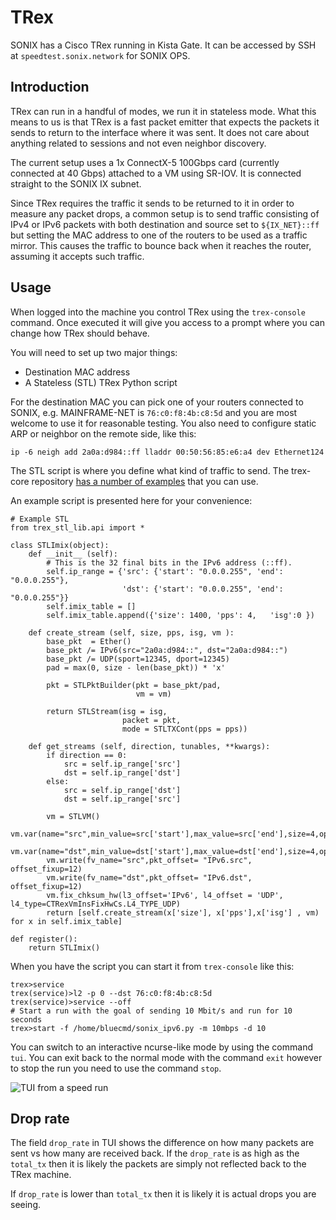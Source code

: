 # TRex

SONIX has a Cisco TRex running in Kista Gate. It can be accessed by SSH at `speedtest.sonix.network`
for SONIX OPS.

## Introduction

TRex can run in a handful of modes, we run it in stateless mode. What this means to us is that
TRex is a fast packet emitter that expects the packets it sends to return to the interface
where it was sent. It does not care about anything related to sessions and not even
neighbor discovery.

The current setup uses a 1x ConnectX-5 100Gbps card (currently connected at 40 Gbps)
attached to a VM using SR-IOV. It is connected straight to the SONIX IX subnet.

Since TRex requires the traffic it sends to be returned to it in order to measure any
packet drops, a common setup is to send traffic consisting of IPv4 or IPv6 packets
with both destination and source set to `${IX_NET}::ff` but setting the MAC address
to one of the routers to be used as a traffic mirror. This causes the traffic to bounce
back when it reaches the router, assuming it accepts such traffic.

## Usage

When logged into the machine you control TRex using the `trex-console` command.
Once executed it will give you access to a prompt where you can change how
TRex should behave.

You will need to set up two major things:

 * Destination MAC address
 * A Stateless (STL) TRex Python script
 
For the destination MAC you can pick one of your routers connected to SONIX,
e.g. MAINFRAME-NET is `76:c0:f8:4b:c8:5d` and you are most welcome to use it
for reasonable testing. You also need to configure static ARP or neighbor
on the remote side, like this:

```
ip -6 neigh add 2a0a:d984::ff lladdr 00:50:56:85:e6:a4 dev Ethernet124
```

The STL script is where you define what kind of traffic to send.
The trex-core repository [has a number of examples](https://github.com/cisco-system-traffic-generator/trex-core/tree/master/scripts/stl)
that you can use.

An example script is presented here for your convenience:

```python3
# Example STL
from trex_stl_lib.api import *

class STLImix(object):
    def __init__ (self):
        # This is the 32 final bits in the IPv6 address (::ff).
        self.ip_range = {'src': {'start': "0.0.0.255", 'end': "0.0.0.255"},
                         'dst': {'start': "0.0.0.255", 'end': "0.0.0.255"}}
        self.imix_table = []
        self.imix_table.append({'size': 1400, 'pps': 4,   'isg':0 })

    def create_stream (self, size, pps, isg, vm ):
        base_pkt  = Ether()
        base_pkt /= IPv6(src="2a0a:d984::", dst="2a0a:d984::")
        base_pkt /= UDP(sport=12345, dport=12345)
        pad = max(0, size - len(base_pkt)) * 'x'

        pkt = STLPktBuilder(pkt = base_pkt/pad,
                            vm = vm)

        return STLStream(isg = isg,
                         packet = pkt,
                         mode = STLTXCont(pps = pps))

    def get_streams (self, direction, tunables, **kwargs):
        if direction == 0:
            src = self.ip_range['src']
            dst = self.ip_range['dst']
        else:
            src = self.ip_range['dst']
            dst = self.ip_range['src']

        vm = STLVM()
        vm.var(name="src",min_value=src['start'],max_value=src['end'],size=4,op="inc")
        vm.var(name="dst",min_value=dst['start'],max_value=dst['end'],size=4,op="inc")
        vm.write(fv_name="src",pkt_offset= "IPv6.src", offset_fixup=12)
        vm.write(fv_name="dst",pkt_offset= "IPv6.dst", offset_fixup=12)
        vm.fix_chksum_hw(l3_offset='IPv6', l4_offset = 'UDP', l4_type=CTRexVmInsFixHwCs.L4_TYPE_UDP)
        return [self.create_stream(x['size'], x['pps'],x['isg'] , vm) for x in self.imix_table]

def register():
    return STLImix()
```

When you have the script you can start it from `trex-console` like this:

```
trex>service
trex(service)>l2 -p 0 --dst 76:c0:f8:4b:c8:5d
trex(service)>service --off
# Start a run with the goal of sending 10 Mbit/s and run for 10 seconds
trex>start -f /home/bluecmd/sonix_ipv6.py -m 10mbps -d 10
```

You can switch to an interactive ncurse-like mode by using the command `tui`. You can
exit back to the normal mode with the command `exit` however to stop the run you
need to use the command `stop`.

![TUI from a speed run](https://user-images.githubusercontent.com/149442/129776669-93a80f7f-732b-4cec-981f-932fdc53aa3a.png)

## Drop rate

The field `drop_rate` in TUI shows the difference on how many packets
are sent vs how many are received back. If the `drop_rate` is
as high as the `total_tx` then it is likely the packets are simply
not reflected back to the TRex machine.

If `drop_rate` is lower than `total_tx` then it is likely it is actual
drops you are seeing.
